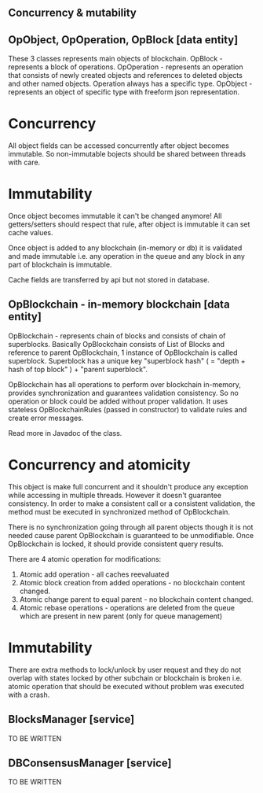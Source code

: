 ## Concurrency & mutability

## OpObject, OpOperation, OpBlock [data entity]

These 3 classes represents main objects of blockchain.
OpBlock - represents a block of operations.
OpOperation - represents an operation that consists of newly created objects and references to deleted objects and other named objects. Operation always has a specific type.
OpObject - represents an object of specific type with freeform json representation.

# Concurrency
All object fields can be accessed concurrently after object becomes immutable. So non-immutable bojects should be shared between threads with care.

# Immutability
Once object becomes immutable it can't be changed anymore! All getters/setters should respect that rule, after object is immutable it can set cache values.

Once object is added to any blockchain (in-memory or db) it is validated and made immutable i.e. any operation in the queue and any block in any part of blockchain is immutable.

Cache fields are transferred by api but not stored in database.

## OpBlockchain - in-memory blockchain [data entity]

OpBlockchain - represents chain of blocks and consists of chain of superblocks. Basically OpBlockchain consists of List of Blocks and reference to parent OpBlockchain, 1 instance of OpBlockchain is called superblock. Superblock has a unique key "superblock hash" ( = "depth + hash of top block" ) + "parent superblock".

OpBlockchain has all operations to perform over blockchain in-memory, provides synchronization and guarantees validation consistency. So no operation or block could be added without proper validation. It uses stateless OpBlockchainRules (passed in constructor) to validate rules and create error messages.

Read more in Javadoc of the class.

# Concurrency and atomicity
This object is make full concurrent and it shouldn't produce any exception while accessing in multiple threads. However it doesn't guarantee consistency. In order to make a consistent call or a consistent validation, the method must be executed in synchronized method of OpBlockchain.

There is no synchronization going through all parent objects though it is not needed cause parent OpBlockchain is guaranteed to be unmodifiable. Once OpBlockchain is locked, it should provide consistent query results.

There are 4 atomic operation for modifications:
1. Atomic add operation - all caches reevaluated
2. Atomic block creation from added operations - no blockchain content changed.
3. Atomic change parent to equal parent - no blockchain content changed.
4. Atomic rebase operations - operations are deleted from the queue which are present in new parent (only for queue management)

# Immutability
There are extra methods to lock/unlock by user request and they do not overlap with states locked by other subchain or blockchain is broken i.e. atomic operation that should be executed without problem was executed with a crash.


## BlocksManager [service]
TO BE WRITTEN


## DBConsensusManager [service]
TO BE WRITTEN
